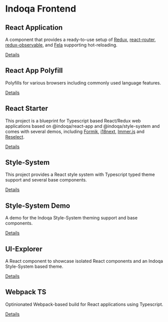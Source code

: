 # Indoqa Frontend

## React Application
A component that provides a ready-to-use setup of [Redux](http://redux.js.org/),
[react-router](https://github.com/reactjs/react-router),
[redux-observable](https://github.com/redux-observable/redux-observable), and
[Fela](http://fela.js.org/docs/Introduction.html) supporting hot-reloading.

[Details](./packages/react-app/README.md)

## React App Polyfill
Polyfills for various browsers including commonly used language features.

[Details](./packages/react-app-polyfill/README.md)

## React Starter
This project is a blueprint for Typescript based React/Redux web applications based on
@indoqa/react-app and @indoqa/style-system and comes with several demos, including
[Formik](https://jaredpalmer.com/formik/), [i18next](https://react.i18next.com/),
[Immer.js](https://github.com/mweststrate/immer) and
[Reselect](https://github.com/reactjs/reselect).

[Details](./packages/react-starter/README.md)

## Style-System
This project provides a React style system with Typescript typed theme support
and several base components.

[Details](./packages/style-system/README.md)

## Style-System Demo
A demo for the Indoqa Style-System theming support and base components.

[Details](./packages/style-system-demo/README.md)


## UI-Explorer
A React component to showcase isolated React components and an
Indoqa Style-System based theme.

[Details](./packages/ui-explorer/README.md)

## Webpack TS
Optinionated Webpack-based build for React applications using Typescript.

[Details](./packages/webpack-ts/README.md)


